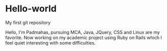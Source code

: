 # Hello-world
My first git repository

Hello, I'm Padmahas, pursuing MCA, Java, JQuery, CSS and Linux are my favorite. Now working on my academic project using Ruby on Rails which I feel quiet interesting with some difficulties.
